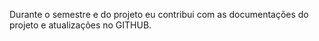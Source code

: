 Durante o semestre e do projeto eu contribui com as documentações do projeto e atualizações no GITHUB.
